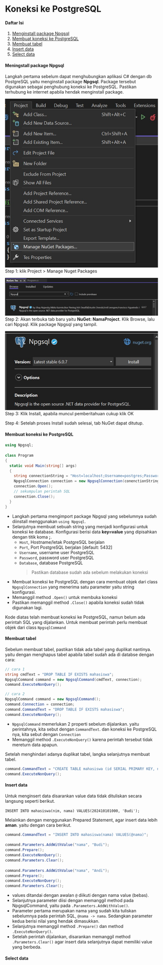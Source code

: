 # Koneksi ke PostgreSQL

#### Daftar Isi

1. [Menginstall package Npgsql](#meningstall-package-npgsql)
1. [Membuat koneksi ke PostgreSQL](#membuat-koneksi-ke-postgresql)
1. [Membuat tabel](#membuat-tabel)
1. [Insert data](#insert-data)
1. [Select data](#select-data)

#### Meningstall package Npgsql

Langkah pertama sebelum dapat menghubungkan aplikasi C# dengan db PostgreSQL yaitu menginstall package **Npgsql**. Package tersebut digunakan sebagai penghubung koneksi ke PostgreSQL. Pastikan terhubung ke internet apabila hendak menginstall package.

![](./assets/Screenshot%202022-10-07%20060544.jpg)
Step 1: klik Project > Manage Nuget Packages

![](./assets/Screenshot%202022-10-07%20060814.jpg)
Step 2: Akan terbuka tab baru yaitu **NuGet: NamaProject**. Klik Browse, lalu cari Npgsql. Klik package Npgsql yang tampil.

![](./assets/Screenshot%202022-10-07%20061038.jpg)
Step 3: Klik Install, apabila muncul pemberitahuan cukup klik OK

Step 4: Setelah proses Install sudah selesai, tab NuGet dapat ditutup.

#### Membuat koneksi ke PostgreSQL

```cs
using Npgsql;

class Program
{
  static void Main(string[] args)
  {
    string connectionString = "Host=localhost;Username=postgres;Password=postgres;Database=fasilkom";
    NpgsqlConnection connection = new NpgsqlConnection(conenctionString);
    connection.Open();
    // sekumpulan perintah SQL
    connection.Close();
  }
}
```

- Langkah pertama mengimport package Npgsql yang sebelumnya sudah diinstall menggunakan `using Npgsql`.
- Selanjutnya membuat sebuah string yang menjadi konfigurasi untuk koneksi ke database. Konfigurasi berisi data **key=value** yang dipisahkan dengan titik koma **;**.
  - `Host`, Hostname/letak PostgreSQL berjalan
  - `Port`, Port PostgreSQL berjalan [default: 5432]
  - `Username`, username user PostgreSQL
  - `Password`, password user PostgreSQL
  - `Database`, database PostgreSQL
    > Pastikan database sudah ada sebelum melakukan koneksi
- Membuat koneksi ke PostgreSQL dengan cara membuat objek dari class `NpgsqlConnection` yang menerima satu parameter yaitu string konfigurasi.
- Memanggil method `.Open()` untuk membuka koneksi
- Pastikan memanggil method `.Close()` apabila koneksi sudah tidak digunakan lagi.

Kode diatas telah membuat koneksi ke PostgreSQL, namun belum ada perintah SQL yang dijalankan. Untuk membuat perintah perlu membuat objek dari class `NpgsqlCommand`

#### Membuat tabel

Sebelum membuat tabel, pastikan tidak ada tabel yang duplikat nantinya. yaitu dengan menghapus tabel apabila tabel sudah ada di databse dengan cara:

```cs
// cara 1
string cmdText = "DROP TABLE IF EXISTS mahasiswa";
NpgsqlCommand command = new NpgsqlCommand(cmdText, connection);
command.ExecuteNonQuery();
```

```cs
// cara 2
NpgsqlCommand command = new NpgsqlCommand();
command.Connection = connection;
command.CommandText = "DROP TABLE IF EXISTS mahasiswa";
command.ExecuteNonQuery();
```

- `NpgsqlCommand` memerlukan 2 properti sebelum dijalankan. yaitu perintahnya, kita sebut dengan `CommandText`. dan koneksi ke PostgreSQL nya, kita sebut dengan `Connection`
- Memanggil method `.ExecuteNonQuery()` karena perintah tersebut tidak mereturn data apapun.

Setelah menghindari adanya duplikat tabel, langka selanjutnya membuat tabel.

```cs
command.CommandText = "CREATE TABLE mahasiswa (id SERIAL PRIMARY KEY, nama VARCHAR)";
command.ExecuteNonQuery();
```

#### Insert data

Untuk menginsert data disarankan value data tidak dituliskan secara langsung seperti berikut.

`INSERT INTO mahasiswa(nim, nama) VALUES(202410101000, 'Budi');`

Melainkan dengan menggunakan Prepared Statement, agar insert data lebih **aman**. yaitu dengan cara berikut.

```cs
command.CommandText = "INSERT INTO mahasiswa(nama) VALUES(@nama)";

command.Parameters.AddWithValue("nama", "Budi");
command.Prepare();
command.ExecuteNonQuery();
command.Parameters.Clear();

command.Parameters.AddWithValue("nama", "Andi");
command.Prepare();
command.ExecuteNonQuery();
command.Parameters.Clear();
```

- values ditandai dengan awalan `@` diikuti dengan nama value (bebas).
- Selanjutnya parameter diisi dengan memanggil method pada NpgsqlCommand, yaitu pada `.Parameters.AddWithValue()`.
- Parameter pertama merupakan nama yang sudah kita tuliskan sebelumnya pada perintah SQL, `@nama -> nama`. Sedangkan parameter kedua berisi nilai yang hendak dimasukkan.
- Selanjutnya memanggil method `.Prepare()` dan method `.ExecuteNonQuery()`.
- Setelah perintah dijalankan, disarankan memanggil method `.Parameters.Clear()` agar insert data selanjutnya dapat memiliki value yang berbeda.

#### Select data
